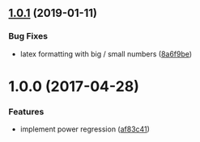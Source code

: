 ## [1.0.1](https://github.com/mljs/regression-power/compare/v1.0.0...v1.0.1) (2019-01-11)


### Bug Fixes

* latex formatting with big / small numbers ([8a6f9be](https://github.com/mljs/regression-power/commit/8a6f9be))



<a name="1.0.0"></a>
# 1.0.0 (2017-04-28)


### Features

* implement power regression ([af83c41](https://github.com/mljs/regression-power/commit/af83c41))



